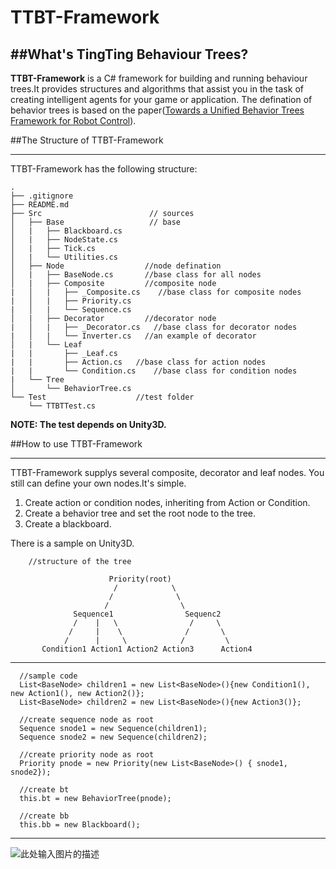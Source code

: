 
# TTBT-Framework


##What's TingTing Behaviour Trees?
----------

**TTBT-Framework** is a C# framework for building and running behaviour trees.It provides structures and algorithms that assist you in the task of creating intelligent agents for your game or application. 
The defination of behavior trees is based on the paper([Towards a Unified Behavior Trees Framework for Robot Control][1]).


##The Structure of TTBT-Framework


----------


TTBT-Framework has the following structure:

    .
    ├── .gitignore                    
    ├── README.md
    ├── Src                        // sources 
    │   ├── Base                   // base    
    │   |   ├── Blackboard.cs
    │   |   ├── NodeState.cs
    │   |   ├── Tick.cs
    │   |   └── Utilities.cs
    │   ├── Node                  //node defination
    │   |   ├── BaseNode.cs       //base class for all nodes
    │   |   ├── Composite         //composite node
    |   │   |   ├── _Composite.cs    //base class for composite nodes
    |   │   |   ├── Priority.cs
    |   │   |   └── Sequence.cs
    │   |   ├── Decorator         //decorator node
    |   │   |   ├── _Decorator.cs   //base class for decorator nodes
    |   │   |   └── Inverter.cs   //an example of decorator
    │   |   └── Leaf
    |   |       ├── _Leaf.cs
    |   |       ├── Action.cs   //base class for action nodes
    |   |       └── Condition.cs    //base class for condition nodes
    |   └── Tree
    │       └── BehaviorTree.cs
    └── Test                    //test folder        
        └── TTBTTest.cs 


**NOTE:   The test depends on Unity3D.**

##How to use TTBT-Framework


----------


TTBT-Framework supplys several composite, decorator and leaf nodes. You still can define your own nodes.It's simple.

1. Create action or condition nodes, inheriting from Action or Condition.
2. Create a behavior tree and set the root node to the tree.
3. Create a blackboard.

There is a sample on Unity3D.


        //structure of the tree
        
                          Priority(root)
                           /            \
                          /              \
                         /                \
                  Sequence1                Sequenc2
                  /    |   \                /     \
                 /     |    \              /       \
                /      |     \            /         \
           Condition1 Action1 Action2 Action3      Action4
      
      


----------


      //sample code 
      List<BaseNode> children1 = new List<BaseNode>(){new Condition1(), new Action1(), new Action2()};
      List<BaseNode> children2 = new List<BaseNode>(){new Action3()};
      
      //create sequence node as root
      Sequence snode1 = new Sequence(children1);
      Sequence snode2 = new Sequence(children2);

      //create priority node as root
      Priority pnode = new Priority(new List<BaseNode>() { snode1, snode2});

      //create bt
      this.bt = new BehaviorTree(pnode);

      //create bb
      this.bb = new Blackboard();   


----------


 
       
![此处输入图片的描述][2]   
       
  [1]: http://www.csc.kth.se/~miccol/Michele_Colledanchise/Publications_files/2013_ICRA_mcko.pdf
  [2]: http://images.cnblogs.com/cnblogs_com/murongxiaopifu/660764/o_TTBTTest.gif